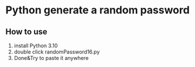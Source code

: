 # Python generate a random password

## How to use
1. install Python 3.10
2. double click randomPassword16.py
3. Done&Try to paste it anywhere
